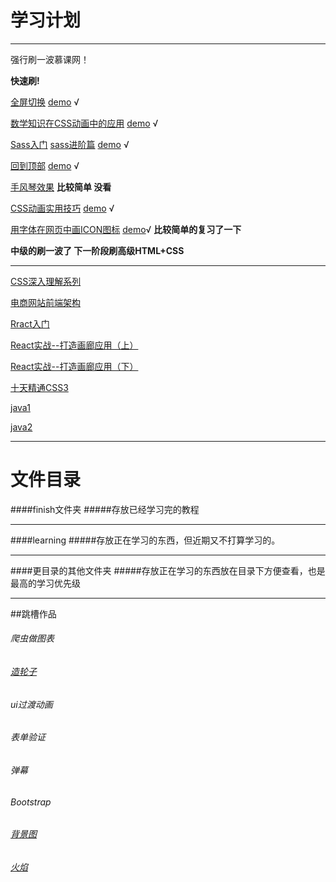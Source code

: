学习计划
======

---------------
强行刷一波慕课网！

__快速刷!__

[全屏切换](http://www.imooc.com/view/374)
[demo](https://github.com/zhangxinxinWTB/learn/tree/master/imooc/%E5%85%A8%E5%B1%8F%E5%88%87%E6%8D%A2) √

[数学知识在CSS动画中的应用](http://www.imooc.com/view/362)
[demo](https://github.com/zhangxinxinWTB/learn/tree/master/imooc/%E6%95%B0%E5%AD%A6%E7%9F%A5%E8%AF%86%E5%9C%A8css%E5%8A%A8%E7%94%BB%E4%B8%AD%E7%9A%84%E5%BA%94%E7%94%A8) √

[Sass入门](http://www.imooc.com/learn/311)
[sass进阶篇](http://www.imooc.com/view/436)
[demo](https://github.com/zhangxinxinWTB/learn/tree/master/imooc/sass) √

[回到顶部](http://www.imooc.com/view/65)
[demo](https://github.com/zhangxinxinWTB/learn/tree/master/imooc/%E5%9B%9E%E5%88%B0%E9%A1%B6%E9%83%A8) √

[手风琴效果](http://www.imooc.com/view/72) __比较简单 没看__

[CSS动画实用技巧](http://www.imooc.com/view/357)
[demo](https://github.com/zhangxinxinWTB/learn/tree/master/imooc/CSS%E5%8A%A8%E7%94%BB%E5%AE%9E%E7%94%A8%E6%8A%80%E5%B7%A7) √


[用字体在网页中画ICON图标](http://www.imooc.com/view/243)
[demo](https://github.com/zhangxinxinWTB/learn/tree/master/imooc/icon)√ __比较简单的复习了一下__

__中级的刷一波了 下一阶段刷高级HTML+CSS__
______

[CSS深入理解系列](http://www.imooc.com/index/search?words=CSS%E6%B7%B1%E5%85%A5%E7%90%86%E8%A7%A3)

[电商网站前端架构](http://www.imooc.com/learn/186)

[Rract入门](http://www.imooc.com/learn/504)

[React实战--打造画廊应用（上）](http://www.imooc.com/view/507)

[React实战--打造画廊应用（下）](http://www.imooc.com/learn/652)

[十天精通CSS3](http://www.imooc.com/learn/33)

[java1](http://www.imooc.com/learn/587)

[java2](http://www.imooc.com/learn/631)

------

# 文件目录
####finish文件夹
#####存放已经学习完的教程

------

####learning
#####存放正在学习的东西，但近期又不打算学习的。

------
####更目录的其他文件夹
#####存放正在学习的东西放在目录下方便查看，也是最高的学习优先级

------
##跳槽作品


###### 爬虫做图表
###### [造轮子](http://strml.net/)
###### ui过渡动画
###### 表单验证
###### 弹幕
###### Bootstrap
###### [背景图](http://www.alquimiawrg.com/#/home)
###### [火焰](http://www.html5tricks.com/demo/html5-fire-ball-shooter/index.html)
